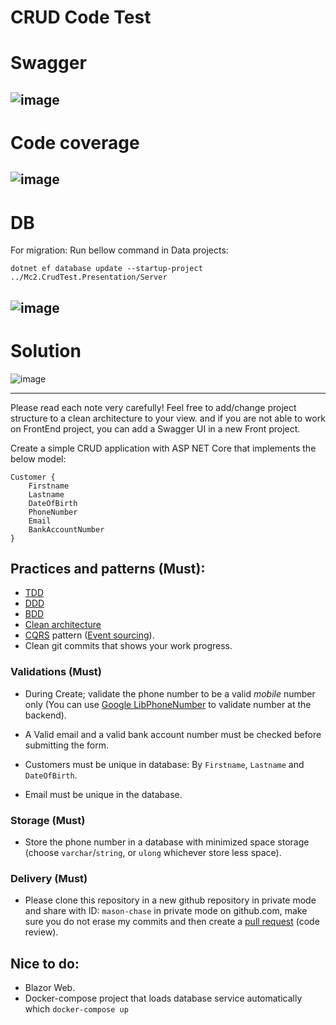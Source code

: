 # CRUD Code Test 

# Swagger
![image](https://user-images.githubusercontent.com/9051320/209865646-0b077402-f5a7-4365-836a-cd5b4be337d4.png)
------------------------
# Code coverage
![image](https://user-images.githubusercontent.com/9051320/209881658-42eb8d19-2b89-49ba-b280-0d717086b157.png)
------------------------
# DB
For migration:
Run bellow command in Data projects:
```
dotnet ef database update --startup-project ../Mc2.CrudTest.Presentation/Server
```
![image](https://user-images.githubusercontent.com/9051320/209883097-5e200730-f20f-48fa-ac0e-45fac7a8b0b3.png)
------------------------
# Solution
![image](https://user-images.githubusercontent.com/9051320/209881624-a1aaa12c-e3c4-48a5-9582-e156fc006808.png)



-----------------------------------
Please read each note very carefully!
Feel free to add/change project structure to a clean architecture to your view.
and if you are not able to work on FrontEnd project, you can add a Swagger UI
in a new Front project.

Create a simple CRUD application with ASP NET Core that implements the below model:
```
Customer {
	Firstname
	Lastname
	DateOfBirth
	PhoneNumber
	Email
	BankAccountNumber
}
```
## Practices and patterns (Must):

- [TDD](https://docs.microsoft.com/en-us/visualstudio/test/quick-start-test-driven-development-with-test-explorer?view=vs-2022)
- [DDD](https://en.wikipedia.org/wiki/Domain-driven_design)
- [BDD](https://en.wikipedia.org/wiki/Behavior-driven_development)
- [Clean architecture](https://github.com/jasontaylordev/CleanArchitecture)
- [CQRS](https://en.wikipedia.org/wiki/Command%E2%80%93query_separation#Command_query_responsibility_separation) pattern ([Event sourcing](https://en.wikipedia.org/wiki/Domain-driven_design#Event_sourcing)).
- Clean git commits that shows your work progress.

### Validations (Must)

- During Create; validate the phone number to be a valid *mobile* number only (You can use [Google LibPhoneNumber](https://github.com/google/libphonenumber) to validate number at the backend).

- A Valid email and a valid bank account number must be checked before submitting the form.

- Customers must be unique in database: By `Firstname`, `Lastname` and `DateOfBirth`.

- Email must be unique in the database.

### Storage (Must)

- Store the phone number in a database with minimized space storage (choose `varchar`/`string`, or `ulong` whichever store less space).

### Delivery (Must)
- Please clone this repository in a new github repository in private mode and share with ID: `mason-chase` in private mode on github.com, make sure you do not erase my commits and then create a [pull request](https://docs.github.com/en/pull-requests/collaborating-with-pull-requests/proposing-changes-to-your-work-with-pull-requests/about-pull-requests) (code review).

## Nice to do:
- Blazor Web.
- Docker-compose project that loads database service automatically which `docker-compose up`
